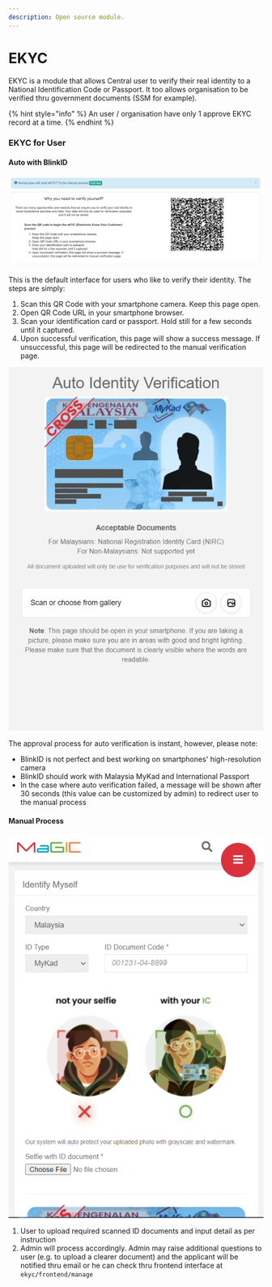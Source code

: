 ```yaml
---
description: Open source module.
---
```


# EKYC

EKYC is a module that allows Central user to verify their real identity to a National Identification Code or Passport. It too allows organisation to be verified thru government documents \(SSM for example\).

{% hint style="info" %}
An user / organisation have only 1 approve EKYC record at a time. 
{% endhint %}

### EKYC for User

#### Auto with BlinkID

![](../../.gitbook/assets/screenshot-2021-03-31-at-9.06.15-am.png)

This is the default interface for users who like to verify their identity. The steps are simply:

1. Scan this QR Code with your smartphone camera. Keep this page open.
2. Open QR Code URL in your smartphone browser.
3. Scan your identification card or passport. Hold still for a few seconds until it captured.
4. Upon successful verification, this page will show a success message. If unsuccessful, this page will be redirected to the manual verification page.

![](../../.gitbook/assets/capture2.png)

The approval process for auto verification is instant, however, please note:

* BlinkID is not perfect and best working on smartphones' high-resolution camera
* BlinkID should work with Malaysia MyKad and International Passport
* In the case where auto verification failed, a message will be shown after 30 seconds \(this value can be customized by admin\) to redirect user to the manual process

#### Manual Process

![](../../.gitbook/assets/capture3.png)

1. User to upload required scanned ID documents and input detail as per instruction
2. Admin will process accordingly. Admin may raise additional questions to user \(e.g. to upload a clearer document\) and the applicant will be notified thru email or he can check thru frontend interface at  `ekyc/frontend/manage`

#### 

#### 



